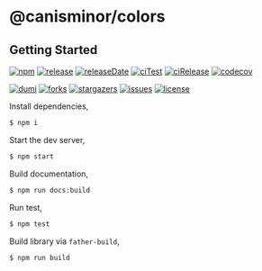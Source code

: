 # @canisminor/colors

## Getting Started

<!-- SHIELD GROUP -->

[![npm][npm-shield]][npm-url] [![release][release-shield]][release-url] [![releaseDate][release-date-shield]][release-date-url] [![ciTest][ci-test-shield]][ci-test-url] [![ciRelease][ci-release-shield]][ci-release-url] [![codecov][codecov-shield]][codecov-url]

[![dumi][dumi-shield]][dumi-url] [![forks][forks-shield]][forks-url] [![stargazers][stargazers-shield]][stargazers-url] [![issues][issues-shield]][issues-url] [![license][license-shield]][license-url]

Install dependencies,

```bash
$ npm i
```

Start the dev server,

```bash
$ npm start
```

Build documentation,

```bash
$ npm run docs:build
```

Run test,

```bash
$ npm test
```

Build library via `father-build`,

```bash
$ npm run build
```

<!-- SHIELD LINK GROUP -->

<!-- npm -->

[npm-shield]: https://img.shields.io/npm/v/@canisminor/colors?style=flat&logo=npm
[npm-url]: https://www.npmjs.com/package/@canisminor/colors

<!-- release -->

[release-shield]: https://img.shields.io/github/v/release/canisminor1990/canisminor-colors?style=flat&sort=semver&logo=github
[release-url]: https://github.com/canisminor1990/canisminor-colors/releases

<!-- releaseDate -->

[release-date-shield]: https://img.shields.io/github/release-date/canisminor1990/canisminor-colors?style=flat
[release-date-url]: https://github.com/canisminor1990/canisminor-colors/releases

<!-- ciTest -->

[ci-test-shield]: https://github.com/canisminor1990/canisminor-colors/workflows/Test/badge.svg
[ci-test-url]: https://github.com/canisminor1990/canisminor-colors/actions?query=Test

<!-- ciRelease -->

[ci-release-shield]: https://github.com/canisminor1990/canisminor-colors/workflows/Release/badge.svg
[ci-release-url]: https://github.com/canisminor1990/canisminor-colors/actions?query=Release

<!-- codecov -->

[codecov-shield]: https://codecov.io/gh/canisminor1990/canisminor-colors/branch/master/graph/badge.svg?token=RB2A4XW8OI
[codecov-url]: https://codecov.io/gh/canisminor1990/canisminor-colors

<!-- dumi -->

[dumi-shield]: https://img.shields.io/badge/docs%20by-dumi-blue
[dumi-url]: https://github.com/umijs/dumi

<!-- forks -->

[forks-shield]: https://img.shields.io/github/forks/canisminor1990/canisminor-colors.svg?style=flat
[forks-url]: https://github.com/canisminor1990/canisminor-colors/network/members

<!-- stargazers -->

[stargazers-shield]: https://img.shields.io/github/stars/canisminor1990/canisminor-colors.svg?style=flat
[stargazers-url]: https://github.com/canisminor1990/canisminor-colors/stargazers

<!-- issues -->

[issues-shield]: https://img.shields.io/github/issues/canisminor1990/canisminor-colors.svg?style=flat
[issues-url]: https://img.shields.io/github/issues/canisminor1990/canisminor-colors.svg?style=flat

<!-- license -->

[license-shield]: https://img.shields.io/github/license/canisminor1990/canisminor-colors.svg?style=flat
[license-url]: https://github.com/canisminor1990/canisminor-colors/blob/master/LICENSE
